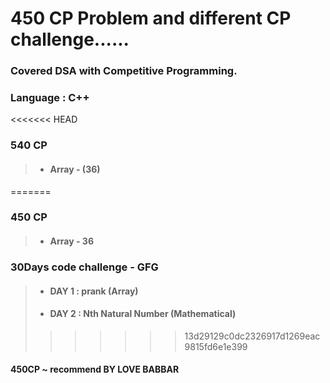 # 450 CP Problem and different CP challenge......

### Covered DSA with Competitive Programming.

### Language : C++

<<<<<<< HEAD
### 540 CP 
> * ####  Array - (36)
=======
### 450 CP 
> * ####  Array - 36

### 30Days code challenge - GFG
> * #### DAY 1 : prank (Array)
> * #### DAY 2 : Nth Natural Number (Mathematical)
>>>>>>> 13d29129c0dc2326917d1269eac9815fd6e1e399

#### 450CP ~ recommend BY LOVE BABBAR

